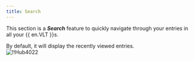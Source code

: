 ```yaml
---
title: Search
---
```

This section is a ***Search*** feature to quickly navigate through your entries in all your {{ en.VLT }}s.  

By default, it will display the recently viewed entries.  
![!!Hub4022](https://webdevolutions.azureedge.net/docs/en/hub/Hub4022.png)
